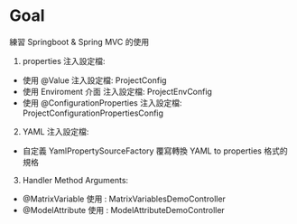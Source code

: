 # Goal

練習 Springboot & Spring MVC 的使用


1. properties 注入設定檔:
- 使用 @Value 注入設定檔: ProjectConfig
- 使用 Enviroment 介面 注入設定檔: ProjectEnvConfig
- 使用 @ConfigurationProperties 注入設定檔: ProjectConfigurationPropertiesConfig

2. YAML 注入設定檔:
- 自定義 YamlPropertySourceFactory 覆寫轉換 YAML to properties 格式的規格

3. Handler Method Arguments:
- @MatrixVariable 使用 : MatrixVariablesDemoController
- @ModelAttribute 使用 : ModelAttributeDemoController